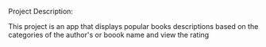 Project Description:

This project is an app that displays popular books descriptions based on the categories of the author's or boook name and view the rating 
